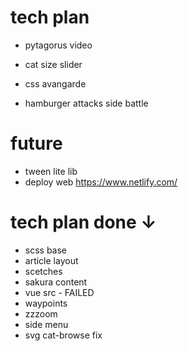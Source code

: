 # tech plan

- pytagorus video
- cat size slider

- css avangarde
- hamburger attacks side battle


# future

- tween lite lib
- deploy web https://www.netlify.com/

# tech plan done ↓

- scss base
- article layout
- scetches
- sakura content
- vue src - FAILED
- waypoints
- zzzoom
- side menu
- svg cat-browse fix

